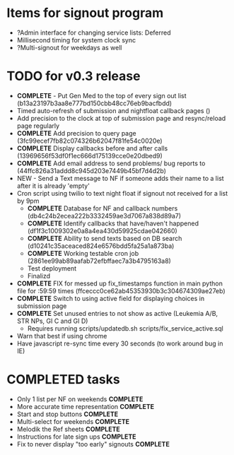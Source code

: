# Items for signout program

*  ?Admin interface for changing service lists: Deferred
*  Millisecond timing for system clock sync
*  ?Multi-signout for weekdays as well

# TODO for v0.3 release
*  **COMPLETE** - Put Gen Med to the top of every sign out list (b13a23197b3aa8e777bd150cbb48cc76eb9bacfbdd)
*  Timed auto-refresh of submission and nightfloat callback pages ()
*  Add precision to the clock at top of submission page and resync/reload page regularly
*  **COMPLETE** Add precision to query page (3fc99ecef7fb82c074326b62047f81fe54c0020e)
*  **COMPLETE** Display callbacks before and after calls (13969656f53df0f1ec666d175139cce0e20dbed9)
*  **COMPLETE** Add email address to send problems/ bug reports to (44ffc826a31addd8c945d203e7449b45bf7d4d2b)
*  NEW - Send a Text message to NF if someone adds their name to a list after it is already 'empty'
*  Cron script using twilio to text night float if signout not received for a list by 9pm
    * **COMPLETE** Database for NF and callback numbers (db4c24b2ecea222b3332459ae3d7067a838d89a7)
    * **COMPLETE** Identify callbacks that have/haven't happened (df1f3c1009302e0a8a4ea430d59925cdae042660)
    * **COMPLETE** Ability to send texts based on DB search (d10241c35aceaced824e6576bdd5fa25a1a873ba)
    * **COMPLETE** Working testable cron job (2861ee99ab89aafab72efbffaec7a3b4795163a8)
    * Test deployment
    * Finalizd
* **COMPLETE** FIX for messed up fix_timestamps function in main python file for :59:59 times (ffceccc0ce62ab45353930b3c304674309ae27eb)
* **COMPLETE** Switch to using active field for displaying choices in submission page
* **COMPLETE** Set unused entries to not show as active (Leukemia A/B, STR NPs, GI C and GI D)
    * Requires running scripts/updatedb.sh scripts/fix_service_active.sql
* Warn that best if using chrome
* Have javascript re-sync time every 30 seconds (to work around bug in IE)

# COMPLETED tasks
*  Only 1 list per NF on weekends **COMPLETE**
*  More accurate time representation **COMPLETE**
*  Start and stop buttons **COMPLETE**
*  Multi-select for weekends **COMPLETE**
*  Melodik the Ref sheets **COMPLETE**
*  Instructions for late sign ups **COMPLETE**
*  Fix to never display "too early" signouts **COMPLETE**

